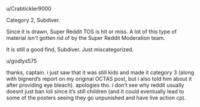 u/Crabtickler9000

Category 2, Subdiver. 

Since it is drawn, Super Reddit TOS is hit or miss. A lot of this type of material *isn't* gotten rid of by the Super Reddit Moderation team. 

It is still a good find, Subdiver. Just miscategorized.

u/godlys575

thanks, captain. i just saw that it was still kids and made it category 3 (along with bignerd’s report on my original OCTAS post, but i also told him about it after providing eye bleach). apologies tho. i don’t see why reddit usually doesnt just ban loli since it’s still children (and it could eventually lead to some of the posters seeing they go unpunished and have live action cp).